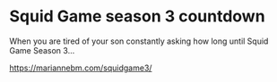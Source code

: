 # Squid Game season 3 countdown
When you are tired of your son constantly asking how long until Squid Game Season 3... 

https://mariannebm.com/squidgame3/
